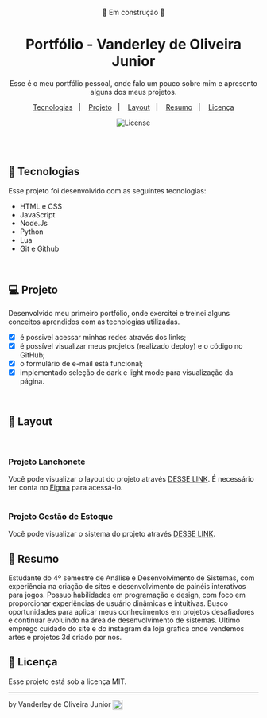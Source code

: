 <p align="center"> 🚧 Em construção 🚧 </p>

<h1 align="center"> Portfólio - Vanderley de Oliveira Junior </h1>

<p align="center">
Esse é o meu portfólio pessoal, onde falo um pouco sobre mim e apresento alguns dos meus projetos.
</p>

<p align="center">
  <a href="#-tecnologias">Tecnologias</a>&nbsp;&nbsp;&nbsp;|&nbsp;&nbsp;&nbsp;
  <a href="#-projeto">Projeto</a>&nbsp;&nbsp;&nbsp;|&nbsp;&nbsp;&nbsp;
  <a href="#-layout">Layout</a>&nbsp;&nbsp;&nbsp;|&nbsp;&nbsp;&nbsp;
  <a href="#-resumo">Resumo</a>&nbsp;&nbsp;&nbsp;|&nbsp;&nbsp;&nbsp;
  <a href="#memo-licença">Licença</a>
</p>

<p align="center">
  <img alt="License" src="https://img.shields.io/static/v1?label=license&message=MIT&color=49AA26&labelColor=000000">
</p>

<br>
<br>

## 🚀 Tecnologias

Esse projeto foi desenvolvido com as seguintes tecnologias:

- HTML e CSS
- JavaScript
- Node.Js
- Python
- Lua
- Git e Github
<br>

## 💻 Projeto

Desenvolvido meu primeiro portfólio, onde exercitei e treinei alguns conceitos aprendidos com as tecnologias utilizadas. 

- [x] é possivel acessar minhas redes através dos links;
- [x] é possível visualizar meus projetos (realizado deploy) e o código no GitHub;
- [x] o formulário de e-mail está funcional;
- [x] implementado seleção de dark e light mode para visualização da página.
<br>


## 🔖 Layout
<br>

### Projeto Lanchonete
Você pode visualizar o layout do projeto através [DESSE LINK](https://www.figma.com/proto/14THGQ55QUeIZw5aKgkffO/king?node-id=0-1&t=yg9xWCXVAfhJzx5n-1). É necessário ter conta no [Figma](https://figma.com) para acessá-lo.
<br><br>

### Projeto Gestão de Estoque
Você pode visualizar o sistema do projeto através [DESSE LINK](https://www.figma.com/proto/14THGQ55QUeIZw5aKgkffO/king?node-id=0-1&t=yg9xWCXVAfhJzx5n-1).
<br>

## 📖 Resumo

 Estudante do 4º semestre de Análise e Desenvolvimento de Sistemas, com experiência na criação de sites e desenvolvimento de painéis interativos 
 para jogos. Possuo habilidades em programação e design, com foco em proporcionar experiências de usuário dinâmicas e intuitivas. Busco oportunidades
 para aplicar meus conhecimentos em projetos desafiadores e continuar evoluindo na área de desenvolvimento de sistemas. Ultimo emprego cuidado do site
 e do instagram da loja grafica onde vendemos artes e projetos 3d criado por nos.

 ## :memo: Licença

 Esse projeto está sob a licença MIT.

---

by Vanderley de Oliveira Junior <img src="./img/bussola.svg" alt="" width="20rem" align="center">
